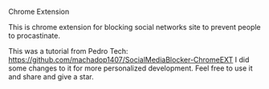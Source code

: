 Chrome Extension

This is chrome extension for blocking social networks site to prevent people to procastinate.

This was a tutorial from Pedro Tech: https://github.com/machadop1407/SocialMediaBlocker-ChromeEXT
I did some changes to it for more personalized development.
Feel free to use it and share and give a star.

